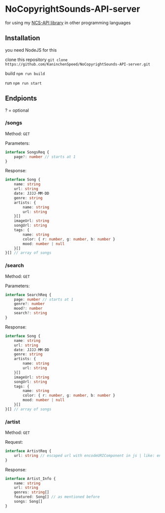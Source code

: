 # NoCopyrightSounds-API-server

for using my [NCS-API library](https://github.com/KaninchenSpeed/NoCopyrightSounds-API) in other programming languages


## Installation

you need NodeJS for this

clone this repository `
git clone https://github.com/KaninchenSpeed/NoCopyrightSounds-API-server.git
`


build `
npm run build
`

run `
npm run start
`

## Endpionts


? = optional



### /songs

Method: `GET`

Parameters:
```ts
interface SongsReq {
    page?: number // starts at 1
}
```

Response:
```ts
interface Song {
    name: string
    url: string
    date: JJJJ-MM-DD
    genre: string
    artists: {
        name: string
        url: string
    }[]
    imageUrl: string
    songUrl: string
    tags: {
        name: string
        color: { r: number, g: number, b: number }
        mood: number | null
    }[]
}[] // array of songs
```

### /search

Method: `GET`

Parameters:
```ts
interface SearchReq {
    page: number // starts at 1
    genre?: number
    mood?: number
    search?: string
}
```

Response:
```ts
interface Song {
    name: string
    url: string
    date: JJJJ-MM-DD
    genre: string
    artists: {
        name: string
        url: string
    }[]
    imageUrl: string
    songUrl: string
    tags: {
        name: string
        color: { r: number, g: number, b: number }
        mood: number | null
    }[]
}[] // array of songs
```

### /artist

Method: `GET`

Request:
```ts
interface ArtistReq {
    url: string // escaped url with encodeURIComponent in js | like: encodeURIComponent("/artist/749/felix-samuel")
}
```

Response:
```ts
interface Artist_Info {
    name: string
    url: string
    genres: string[]
    featured: Song[] // as mentioned before
    songs: Song[]
}
```